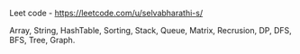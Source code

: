 Leet code - https://leetcode.com/u/selvabharathi-s/


Array, String, HashTable, Sorting, Stack, Queue, Matrix, Recrusion, DP, DFS, BFS, Tree, Graph.
